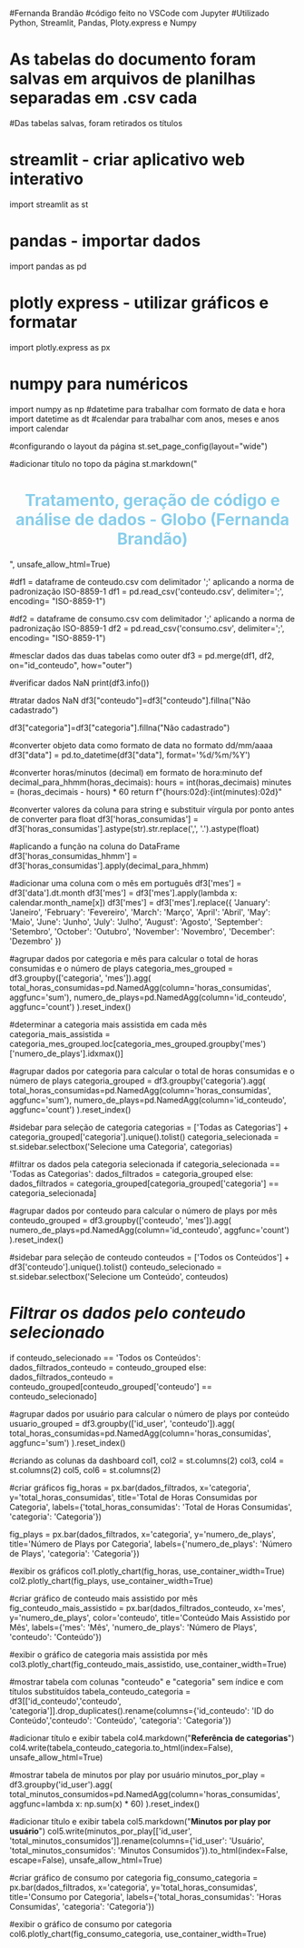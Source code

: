 #Fernanda Brandão
#código feito no VSCode com Jupyter 
#Utilizado Python, Streamlit, Pandas, Ploty.express e Numpy
# As tabelas do documento foram salvas em arquivos de planilhas separadas em .csv cada
#Das tabelas salvas, foram retirados os títulos

# streamlit - criar aplicativo web interativo
import streamlit as st
# pandas - importar dados
import pandas as pd 
# plotly express - utilizar gráficos e formatar
import plotly.express as px
# numpy para numéricos
import numpy as np
#datetime para trabalhar com formato de data e hora
import datetime as dt
#calendar para trabalhar com anos, meses e anos
import calendar

#configurando o layout da página
st.set_page_config(layout="wide")

#adicionar título no topo da página
st.markdown("<h1 style='text-align: center; color: #87CEEB; font-weight: bold;'>Tratamento, geração de código e análise de dados - Globo (Fernanda Brandão)</h1>", unsafe_allow_html=True)

#df1 = dataframe de conteudo.csv com delimitador ';' aplicando a norma de padronização ISO-8859-1
df1 = pd.read_csv('conteudo.csv', delimiter=';', encoding= "ISO-8859-1")

#df2 = dataframe de consumo.csv com delimitador ';' aplicando a norma de padronização ISO-8859-1
df2 = pd.read_csv('consumo.csv', delimiter=';', encoding= "ISO-8859-1")

#mesclar dados das duas tabelas como outer
df3 = pd.merge(df1, df2, on="id_conteudo", how="outer")

#verificar dados NaN
print(df3.info())

#tratar dados NaN
df3["conteudo"]=df3["conteudo"].fillna("Não cadastrado")

df3["categoria"]=df3["categoria"].fillna("Não cadastrado")

#converter objeto data como formato de data no formato dd/mm/aaaa
df3["data"] = pd.to_datetime(df3["data"], format='%d/%m/%Y')

#converter horas/minutos (decimal) em formato de hora:minuto
def decimal_para_hhmm(horas_decimais):
    hours = int(horas_decimais)
    minutes = (horas_decimais - hours) * 60
    return f"{hours:02d}:{int(minutes):02d}"

#converter valores da coluna para string e substituir vírgula por ponto antes de converter para float
df3['horas_consumidas'] = df3['horas_consumidas'].astype(str).str.replace(',', '.').astype(float)

#aplicando a função na coluna do DataFrame
df3['horas_consumidas_hhmm'] = df3['horas_consumidas'].apply(decimal_para_hhmm)

#adicionar uma coluna com o mês em português
df3['mes'] = df3['data'].dt.month
df3['mes'] = df3['mes'].apply(lambda x: calendar.month_name[x])
df3['mes'] = df3['mes'].replace({
    'January': 'Janeiro', 'February': 'Fevereiro', 'March': 'Março', 'April': 'Abril', 'May': 'Maio', 'June': 'Junho',
    'July': 'Julho', 'August': 'Agosto', 'September': 'Setembro', 'October': 'Outubro', 'November': 'Novembro', 'December': 'Dezembro'
})

#agrupar dados por categoria e mês para calcular o total de horas consumidas e o número de plays
categoria_mes_grouped = df3.groupby(['categoria', 'mes']).agg(
    total_horas_consumidas=pd.NamedAgg(column='horas_consumidas', aggfunc='sum'),
    numero_de_plays=pd.NamedAgg(column='id_conteudo', aggfunc='count')
).reset_index()

#determinar a categoria mais assistida em cada mês
categoria_mais_assistida = categoria_mes_grouped.loc[categoria_mes_grouped.groupby('mes')['numero_de_plays'].idxmax()]

#agrupar dados por categoria para calcular o total de horas consumidas e o número de plays
categoria_grouped = df3.groupby('categoria').agg(
    total_horas_consumidas=pd.NamedAgg(column='horas_consumidas', aggfunc='sum'),
    numero_de_plays=pd.NamedAgg(column='id_conteudo', aggfunc='count')
).reset_index()

#sidebar para seleção de categoria
categorias = ['Todas as Categorias'] + categoria_grouped['categoria'].unique().tolist()
categoria_selecionada = st.sidebar.selectbox('Selecione uma Categoria', categorias)

#filtrar os dados pela categoria selecionada
if categoria_selecionada == 'Todas as Categorias':
    dados_filtrados = categoria_grouped
else:
    dados_filtrados = categoria_grouped[categoria_grouped['categoria'] == categoria_selecionada]

#agrupar dados por conteudo para calcular o número de plays por mês
conteudo_grouped = df3.groupby(['conteudo', 'mes']).agg(
    numero_de_plays=pd.NamedAgg(column='id_conteudo', aggfunc='count')
).reset_index()

#sidebar para seleção de conteudo
conteudos = ['Todos os Conteúdos'] + df3['conteudo'].unique().tolist()
conteudo_selecionado = st.sidebar.selectbox('Selecione um Conteúdo', conteudos)

# **_Filtrar os dados pelo conteudo selecionado_**
if conteudo_selecionado == 'Todos os Conteúdos':
    dados_filtrados_conteudo = conteudo_grouped
else:
    dados_filtrados_conteudo = conteudo_grouped[conteudo_grouped['conteudo'] == conteudo_selecionado]

#agrupar dados por usuário para calcular o número de plays por conteúdo
usuario_grouped = df3.groupby(['id_user', 'conteudo']).agg(
    total_horas_consumidas=pd.NamedAgg(column='horas_consumidas', aggfunc='sum')
).reset_index()

#criando as colunas da dashboard
col1, col2 = st.columns(2)
col3, col4 = st.columns(2)
col5, col6 = st.columns(2)

#criar gráficos
fig_horas = px.bar(dados_filtrados, x='categoria', y='total_horas_consumidas',
                   title='Total de Horas Consumidas por Categoria',
                   labels={'total_horas_consumidas': 'Total de Horas Consumidas', 'categoria': 'Categoria'})

fig_plays = px.bar(dados_filtrados, x='categoria', y='numero_de_plays',
                   title='Número de Plays por Categoria',
                   labels={'numero_de_plays': 'Número de Plays', 'categoria': 'Categoria'})

#exibir os gráficos
col1.plotly_chart(fig_horas, use_container_width=True)
col2.plotly_chart(fig_plays, use_container_width=True)

#criar gráfico de conteudo mais assistido por mês
fig_conteudo_mais_assistido = px.bar(dados_filtrados_conteudo, x='mes', y='numero_de_plays', color='conteudo',
                                     title='Conteúdo Mais Assistido por Mês',
                                     labels={'mes': 'Mês', 'numero_de_plays': 'Número de Plays', 'conteudo': 'Conteúdo'})

#exibir o gráfico de categoria mais assistida por mês
col3.plotly_chart(fig_conteudo_mais_assistido, use_container_width=True)

#mostrar tabela com colunas "conteudo" e "categoria" sem índice e com títulos substituídos
tabela_conteudo_categoria = df3[['id_conteudo','conteudo', 'categoria']].drop_duplicates().rename(columns={'id_conteudo': 'ID do Conteúdo','conteudo': 'Conteúdo', 'categoria': 'Categoria'})

#adicionar título e exibir tabela
col4.markdown("**Referência de categorias**")
col4.write(tabela_conteudo_categoria.to_html(index=False), unsafe_allow_html=True)

#mostrar tabela de minutos por play por usuário
minutos_por_play = df3.groupby('id_user').agg(
    total_minutos_consumidos=pd.NamedAgg(column='horas_consumidas', aggfunc=lambda x: np.sum(x) * 60)
).reset_index()

#adicionar título e exibir tabela
col5.markdown("**Minutos por play por usuário**")
col5.write(minutos_por_play[['id_user', 'total_minutos_consumidos']].rename(columns={'id_user': 'Usuário', 'total_minutos_consumidos': 'Minutos Consumidos'}).to_html(index=False, escape=False), unsafe_allow_html=True)

#criar gráfico de consumo por categoria
fig_consumo_categoria = px.bar(dados_filtrados, x='categoria', y='total_horas_consumidas',
                               title='Consumo por Categoria',
                               labels={'total_horas_consumidas': 'Horas Consumidas', 'categoria': 'Categoria'})

#exibir o gráfico de consumo por categoria
col6.plotly_chart(fig_consumo_categoria, use_container_width=True)
